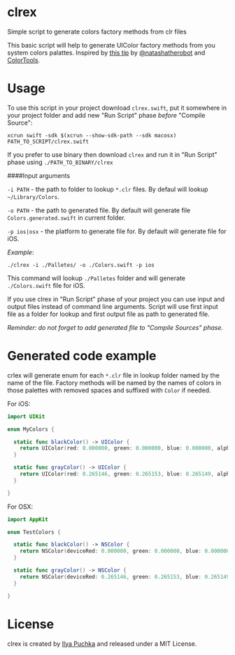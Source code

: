 # clrex
Simple script to generate colors factory methods from clr files

This basic script will help to generate UIColor factory methods from you system colors palattes.
Inspired by [this tip](http://natashatherobot.com/xcode-color-palette/) by [@natashatherobot](https://twitter.com/natashatherobot) and [ColorTools](https://github.com/ramonpoca/ColorTools).

# Usage

To use this script in your project download `clrex.swift`, put it somewhere in your project folder and add new "Run Script" phase _before_ "Compile Source":

```
xcrun swift -sdk $(xcrun --show-sdk-path --sdk macosx) PATH_TO_SCRIPT/clrex.swift
```

If you prefer to use binary then download `clrex` and run it in "Run Script" phase using `./PATH_TO_BINARY/clrex`

####Input arguments

`-i PATH` - the path to folder to lookup `*.clr` files. By defaul will lookup `~/Library/Colors`.

`-o PATH` - the path to generated file. By default will generate file `Colors.generated.swift` in current folder.

`-p ios|osx` - the platform to generate file for. By default will generate file for iOS.

_Example_:

```
./clrex -i ./Palletes/ -o ./Colors.swift -p ios
```

This command will lookup `./Palletes` folder and will generate `./Colors.swift` file for iOS.

If you use clrex in "Run Script" phase of your project you can use input and output files instead of command line arguments. Script will use first input file as a folder for lookup and first output file as path to generated file.

_Reminder: do not forget to add generated file to "Compile Sources" phase._ 


# Generated code example

crlex will generate enum for each `*.clr` file in lookup folder named by the name of the file. Factory methods will be named by the names of colors in those palettes with removed spaces and suffixed with `Color` if needed.

For iOS:

```swift
import UIKit

enum MyColors {

  static func blackColor() -> UIColor {
    return UIColor(red: 0.000000, green: 0.000000, blue: 0.000000, alpha: 1.000000)
  }

  static func grayColor() -> UIColor {
    return UIColor(red: 0.265146, green: 0.265153, blue: 0.265149, alpha: 1.000000)
  }

}

```

For OSX:

```swift
import AppKit

enum TestColors {

  static func blackColor() -> NSColor {
    return NSColor(deviceRed: 0.000000, green: 0.000000, blue: 0.000000, alpha: 1.000000)
  }

  static func grayColor() -> NSColor {
    return NSColor(deviceRed: 0.265146, green: 0.265153, blue: 0.265149, alpha: 1.000000)
  }

}
```

# License
clrex is created by [Ilya Puchka](https://twitter.com/ilyapuchka) and released under a MIT License.

